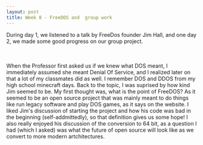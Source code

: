 ```yaml
---
layout: post
title: Week 8 - FreeDOS and  group work
---
```

During day 1, we listened to a talk by FreeDos founder Jim Hall, and one day 2, we made some good progress on our group project.
<!--more-->
<br><br>
When the Professor first asked us if we knew what DOS meant, I immediately assumed she meant Denial Of Service, and I realized later on that a lot of my classmates did as well. I remember DOS and DDOS from my high school minecraft days. Back to the topic, I was suprised by how kind Jim seemed to be. My first thought was, what is the point of FreeDOS? As it seemed to be an open source project that was mainly meant to do things like run legacy software and play DOS games, as it says on the website. I liked Jim's discussion of starting the project and how his code was bad in the beginning (self-addmittedly), so that definition gives us some hope! I also really enjoyed his discussion of the conversion to 64 bit, as a question I had (which I asked) was what the future of open source will look like as we convert to more modern artchitectures. 
<br><br>



